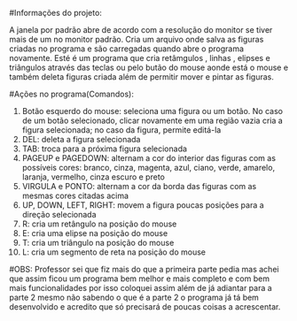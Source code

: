 #Informações do projeto:

A janela por padrão abre de acordo com a resolução do monitor se tiver mais de um no monitor padrão.
Cria um arquivo onde salva as figuras criadas no programa e são carregadas quando abre o programa novamente.
Esté é um programa que cria retâmgulos , linhas , elipses e triângulos através das teclas ou pelo butão do mouse aonde está o mouse e também deleta figuras criada além de permitir mover e pintar as figuras.



#Ações no programa(Comandos):

1. Botão esquerdo do mouse: seleciona uma figura ou um botão. No caso de um botão selecionado, clicar novamente em uma região vazia cria a figura selecionada; no caso da figura, permite editá-la
2. DEL: deleta a figura selecionada
3. TAB: troca para a próxima figura selecionada
4. PAGEUP e PAGEDOWN: alternam a cor do interior das figuras com as possíveis cores: branco, cinza, magenta, azul, ciano, verde, amarelo, laranja, vermelho, cinza escuro e preto
5. VIRGULA e PONTO: alternam a cor da borda das figuras com as mesmas cores citadas acima
6. UP, DOWN, LEFT, RIGHT: movem a figura poucas posições para a direção selecionada
7. R: cria um retângulo na posição do mouse
8. E: cria uma elipse na posição do mouse
9. T: cria um triângulo na posição do mouse
10. L: cria um segmento de reta na posição do mouse




#OBS: Professor sei que fiz mais do que a primeira parte pedia mas achei que assim ficou um programa bem melhor e mais completo e com bem mais funcionalidades por isso coloquei assim além de já adiantar para a parte 2 mesmo não sabendo o que é a parte 2 o programa já tá bem desenvolvido e acredito que só precisará de poucas coisas a acrescentar.
